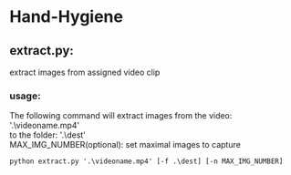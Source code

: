 # Hand-Hygiene

## extract.py:
extract images from assigned video clip
### usage:
The following command will extract images
from the video: '.\videoname.mp4'<br/>
to the folder: '.\dest'<br/>
MAX_IMG_NUMBER(optional): set maximal images to capture 
```
python extract.py '.\videoname.mp4' [-f .\dest] [-n MAX_IMG_NUMBER]
```
